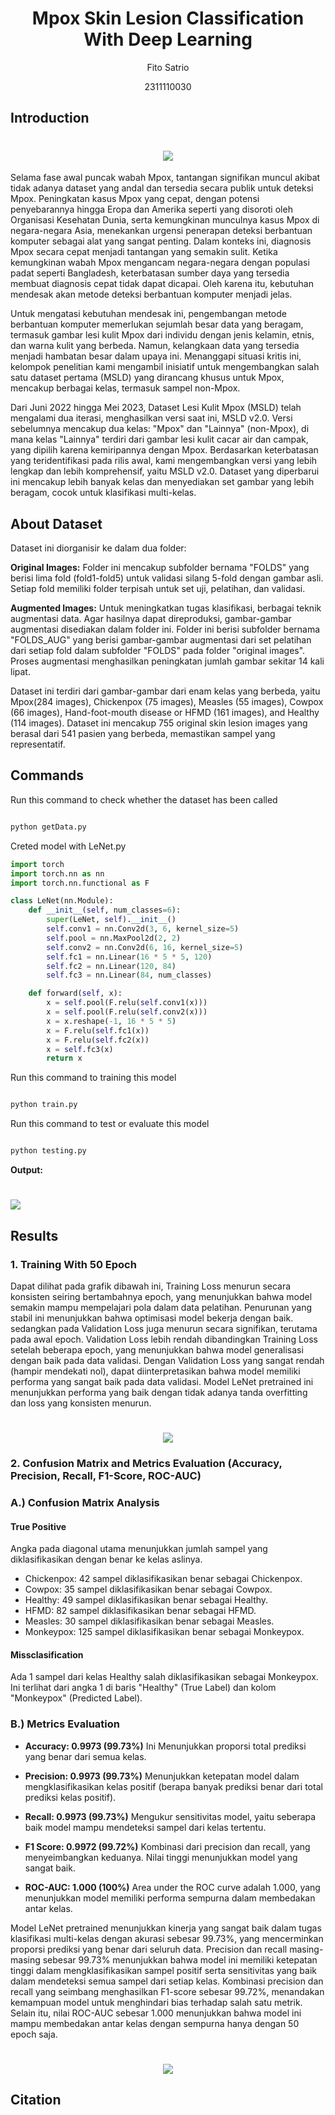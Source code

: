 # <h1 align="center">Mpox Skin Lesion Classification With Deep Learning</h1>
<p align="center">Fito Satrio</p>
<p align="center">2311110030</p>

## Introduction
<h1 align="center">
   <img src="https://github.com/user-attachments/assets/261feefd-60c4-4280-ac9f-c07f1fb49025">
</h1>

Selama fase awal puncak wabah Mpox, tantangan signifikan muncul akibat tidak adanya dataset yang andal dan tersedia secara publik untuk deteksi Mpox. Peningkatan kasus Mpox yang cepat, dengan potensi penyebarannya hingga Eropa dan Amerika seperti yang disoroti oleh Organisasi Kesehatan Dunia, serta kemungkinan munculnya kasus Mpox di negara-negara Asia, menekankan urgensi penerapan deteksi berbantuan komputer sebagai alat yang sangat penting. Dalam konteks ini, diagnosis Mpox secara cepat menjadi tantangan yang semakin sulit. Ketika kemungkinan wabah Mpox mengancam negara-negara dengan populasi padat seperti Bangladesh, keterbatasan sumber daya yang tersedia membuat diagnosis cepat tidak dapat dicapai. Oleh karena itu, kebutuhan mendesak akan metode deteksi berbantuan komputer menjadi jelas.

Untuk mengatasi kebutuhan mendesak ini, pengembangan metode berbantuan komputer memerlukan sejumlah besar data yang beragam, termasuk gambar lesi kulit Mpox dari individu dengan jenis kelamin, etnis, dan warna kulit yang berbeda. Namun, kelangkaan data yang tersedia menjadi hambatan besar dalam upaya ini. Menanggapi situasi kritis ini, kelompok penelitian kami mengambil inisiatif untuk mengembangkan salah satu dataset pertama (MSLD) yang dirancang khusus untuk Mpox, mencakup berbagai kelas, termasuk sampel non-Mpox.

Dari Juni 2022 hingga Mei 2023, Dataset Lesi Kulit Mpox (MSLD) telah mengalami dua iterasi, menghasilkan versi saat ini, MSLD v2.0. Versi sebelumnya mencakup dua kelas: "Mpox" dan "Lainnya" (non-Mpox), di mana kelas "Lainnya" terdiri dari gambar lesi kulit cacar air dan campak, yang dipilih karena kemiripannya dengan Mpox. Berdasarkan keterbatasan yang teridentifikasi pada rilis awal, kami mengembangkan versi yang lebih lengkap dan lebih komprehensif, yaitu MSLD v2.0. Dataset yang diperbarui ini mencakup lebih banyak kelas dan menyediakan set gambar yang lebih beragam, cocok untuk klasifikasi multi-kelas.

## About Dataset

Dataset ini diorganisir ke dalam dua folder:

**Original Images:** Folder ini mencakup subfolder bernama "FOLDS" yang berisi lima fold (fold1-fold5) untuk validasi silang 5-fold dengan gambar asli. Setiap fold memiliki folder terpisah untuk set uji, pelatihan, dan validasi.

**Augmented Images:** Untuk meningkatkan tugas klasifikasi, berbagai teknik augmentasi data. Agar hasilnya dapat direproduksi, gambar-gambar augmentasi disediakan dalam folder ini. Folder ini berisi subfolder bernama "FOLDS_AUG" yang berisi gambar-gambar augmentasi dari set pelatihan dari setiap fold dalam subfolder "FOLDS" pada folder "original images". Proses augmentasi menghasilkan peningkatan jumlah gambar sekitar 14 kali lipat.

Dataset ini terdiri dari gambar-gambar dari enam kelas yang berbeda, yaitu Mpox(284 images), Chickenpox (75 images), Measles (55 images), Cowpox (66 images), Hand-foot-mouth disease or HFMD (161 images), and Healthy (114 images). Dataset ini mencakup 755 original skin lesion images yang berasal dari 541 pasien yang berbeda, memastikan sampel yang representatif.

## Commands

Run this command to check whether the dataset has been called

```py

python getData.py

```

Creted model with LeNet.py
```py
import torch
import torch.nn as nn
import torch.nn.functional as F

class LeNet(nn.Module):
    def __init__(self, num_classes=6):
        super(LeNet, self).__init__()
        self.conv1 = nn.Conv2d(3, 6, kernel_size=5)
        self.pool = nn.MaxPool2d(2, 2)
        self.conv2 = nn.Conv2d(6, 16, kernel_size=5)
        self.fc1 = nn.Linear(16 * 5 * 5, 120)
        self.fc2 = nn.Linear(120, 84)
        self.fc3 = nn.Linear(84, num_classes)

    def forward(self, x):
        x = self.pool(F.relu(self.conv1(x)))
        x = self.pool(F.relu(self.conv2(x)))
        x = x.reshape(-1, 16 * 5 * 5) 
        x = F.relu(self.fc1(x))
        x = F.relu(self.fc2(x))
        x = self.fc3(x)
        return x
```

Run this command to training this model

```py

python train.py

```

Run this command to test or evaluate this model

```py

python testing.py

```
**Output:**
<h1>
   <img src="https://github.com/user-attachments/assets/f589647d-6407-46ad-93ed-90b4279e9c09">
</h1>

## Results

### 1. Training With 50 Epoch

Dapat dilihat pada grafik dibawah ini, Training Loss menurun secara konsisten seiring bertambahnya epoch, yang menunjukkan bahwa model semakin mampu mempelajari pola dalam data pelatihan.
Penurunan yang stabil ini menunjukkan bahwa optimisasi model bekerja dengan baik. sedangkan pada Validation Loss juga menurun secara signifikan, terutama pada awal epoch. Validation Loss lebih rendah dibandingkan Training Loss setelah beberapa epoch, yang menunjukkan bahwa model generalisasi dengan baik pada data validasi. Dengan Validation Loss yang sangat rendah (hampir mendekati nol), dapat diinterpretasikan bahwa model memiliki performa yang sangat baik pada data validasi. Model LeNet pretrained ini menunjukkan performa yang baik dengan tidak adanya tanda overfitting dan loss yang konsisten menurun.

<h1 align="center">
   <img src="https://github.com/user-attachments/assets/2c3fc534-635e-4e68-9736-1642f3e027a3">
</h1>

### 2. Confusion Matrix and Metrics Evaluation  (Accuracy, Precision, Recall, F1-Score, ROC-AUC)
### A.) Confusion Matrix Analysis
<h4>True Positive</h4>

Angka pada diagonal utama menunjukkan jumlah sampel yang diklasifikasikan dengan benar ke kelas aslinya.
- Chickenpox: 42 sampel diklasifikasikan benar sebagai Chickenpox.
- Cowpox: 35 sampel diklasifikasikan benar sebagai Cowpox.
- Healthy: 49 sampel diklasifikasikan benar sebagai Healthy.
- HFMD: 82 sampel diklasifikasikan benar sebagai HFMD.
- Measles: 30 sampel diklasifikasikan benar sebagai Measles.
- Monkeypox: 125 sampel diklasifikasikan benar sebagai Monkeypox.

<h4>Missclasification</h4>

Ada 1 sampel dari kelas Healthy salah diklasifikasikan sebagai Monkeypox. Ini terlihat dari angka 1 di baris "Healthy" (True Label) dan kolom "Monkeypox" (Predicted Label).


### B.) Metrics Evaluation

- **Accuracy: 0.9973 (99.73%)**
Ini Menunjukkan proporsi total prediksi yang benar dari semua kelas.

- **Precision: 0.9973 (99.73%)**
Menunjukkan ketepatan model dalam mengklasifikasikan kelas positif (berapa banyak prediksi benar dari total prediksi kelas positif).

- **Recall: 0.9973 (99.73%)**
Mengukur sensitivitas model, yaitu seberapa baik model mampu mendeteksi sampel dari kelas tertentu.

- **F1 Score: 0.9972 (99.72%)**
Kombinasi dari precision dan recall, yang menyeimbangkan keduanya. Nilai tinggi menunjukkan model yang sangat baik.

- **ROC-AUC: 1.000 (100%)**
Area under the ROC curve adalah 1.000, yang menunjukkan model memiliki performa sempurna dalam membedakan antar kelas.

Model LeNet pretrained menunjukkan kinerja yang sangat baik dalam tugas klasifikasi multi-kelas dengan akurasi sebesar 99.73%, yang mencerminkan proporsi prediksi yang benar dari seluruh data. Precision dan recall masing-masing sebesar 99.73% menunjukkan bahwa model ini memiliki ketepatan tinggi dalam mengklasifikasikan sampel positif serta sensitivitas yang baik dalam mendeteksi semua sampel dari setiap kelas. Kombinasi precision dan recall yang seimbang menghasilkan F1-score sebesar 99.72%, menandakan kemampuan model untuk menghindari bias terhadap salah satu metrik. Selain itu, nilai ROC-AUC sebesar 1.000 menunjukkan bahwa model ini mampu membedakan antar kelas dengan sempurna hanya dengan 50 epoch saja. 


<h1 align="center">
   <img src="https://github.com/user-attachments/assets/cdba663b-03d3-4e15-84aa-7933845d0808">
</h1>


## Citation

